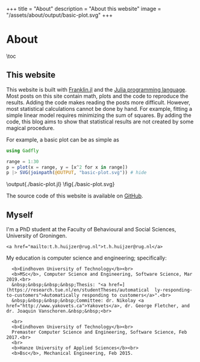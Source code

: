 +++
title = "About"
description = "About this website"
image = "/assets/about/output/basic-plot.svg"
+++

# About

\toc

## This website

This website is built with [Franklin.jl](https://github.com/tlienart/Franklin.jl) and the [Julia programming language](https://julialang.org/).
Most posts on this site contain math, plots and the code to reproduce the results.
Adding the code makes reading the posts more difficult.
However, most statistical calculations cannot be done by hand.
For example, fitting a simple linear model requires minimizing the sum of squares.
By adding the code, this blog aims to show that statistical results are not created by some magical procedure.

For example, a basic plot can be as simple as

```julia:./basic-plot.jl
using Gadfly

range = 1:30
p = plot(x = range, y = [x^2 for x in range]) 
p |> SVG(joinpath(@OUTPUT, "basic-plot.svg")) # hide
```
\output{./basic-plot.jl}
\fig{./basic-plot.svg}

The source code of this website is available on [GitHub](https://github.com/rikhuijzer/franklin-blog).

## Myself

I'm a PhD student at the Faculty of Behavioural and Social Sciences, University of Groningen.
~~~
<a href="mailto:t.h.huijzer@rug.nl">t.h.huijzer@rug.nl</a>
~~~

My education is computer science and engineering; specifically:

~~~
  <b>Eindhoven University of Technology</b><br>
  <b>MSc</b>, Computer Science and Engineering, Software Science, Mar 2019.<br>
  &nbsp;&nbsp;&nbsp;&nbsp;Thesis: "<a href=](https://research.tue.nl/en/studentTheses/automatical  ly-responding-to-customers">Automatically responding to customers</a>".<br>
  &nbsp;&nbsp;&nbsp;&nbsp;Committee: dr. Nikolay <a href="http://www.yakovets.ca">Yakovets</a>, dr. George Fletcher, and dr. Joaquin Vanschoren.&nbsp;&nbsp;<br>
  
  <br>
  <b>Eindhoven University of Technology</b><br>
  Premaster Computer Science and Engineering, Software Science, Feb 2017.<br>
  <br>
  <b>Hanze University of Applied Sciences</b><br>
  <b>Bsc</b>, Mechanical Engineering, Feb 2015.
~~~
